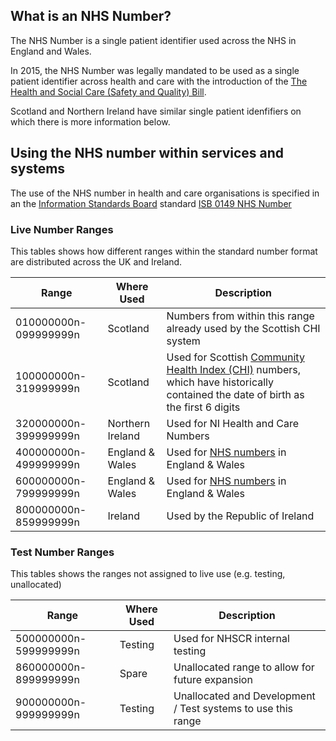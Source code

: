## What is an NHS Number?

The NHS Number is a single patient identifier used across the NHS in England and Wales. 

In 2015, the NHS Number was legally mandated to be used as a single patient identifier across health and care with the introduction of the [The Health and Social Care (Safety and Quality) Bill](https://www.digitalhealth.net/2015/10/nhs-number-use-becomes-law/).

Scotland and Northern Ireland have similar single patient idenfifiers on which there is more information below.


## Using the NHS number within services and systems

The use of the NHS number in health and care organisations is specified in an the [Information Standards Board](https://digital.nhs.uk/data-and-information/information-standards) standard [ISB 0149 NHS Number](https://digital.nhs.uk/data-and-information/information-standards/information-standards-and-data-collections-including-extractions/publications-and-notifications/standards-and-collections/isb-0149-nhs-number)


### Live Number Ranges

This tables shows how different ranges within the standard number format are distributed across the UK and Ireland.

| Range               | Where Used    | Description |
| -------------       | ------------- | ------------|
|010000000n-099999999n|Scotland       |Numbers from within this range already used by the Scottish CHI system|
|100000000n-319999999n|Scotland       |Used for Scottish [Community Health Index (CHI)](https://en.wikipedia.org/wiki/Community_Health_Index_(Scotland)) numbers, which have historically contained the date of birth as the first 6 digits|
|320000000n-399999999n|Northern Ireland|Used for NI Health and Care Numbers|
|400000000n-499999999n|England & Wales|Used for [NHS numbers](https://en.wikipedia.org/wiki/NHS_number) in England & Wales|
|600000000n-799999999n|England & Wales|Used for [NHS numbers](https://en.wikipedia.org/wiki/NHS_number) in England & Wales|
|800000000n-859999999n|Ireland        |Used by the Republic of Ireland|

### Test Number Ranges

This tables shows the ranges not assigned to live use (e.g. testing, unallocated)

| Range               | Where Used  | Description |
| ------------------- |-------------|-----|
|500000000n-599999999n|Testing      |Used for NHSCR internal testing|
|860000000n-899999999n|Spare        |Unallocated range to allow for future expansion|
|900000000n-999999999n|Testing      |Unallocated and Development / Test systems to use this range|
